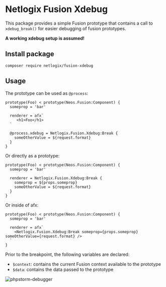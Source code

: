 # Netlogix Fusion Xdebug

This package provides a simple Fusion prototype that contains a call to `xdebug_break()`
for easier debugging of fusion prototypes.

**A working xdebug setup is assumed!**

## Install package
`composer require netlogix/fusion-xdebug`

## Usage

The prototype can be used as `@process`:
```
prototype(Foo) < prototype(Neos.Fusion:Component) {
  someprop = 'bar'

  renderer = afx`
     <h1>Foo</h1>
  `
  
  @process.xdebug = Netlogix.Fusion.Xdebug:Break {
    someOtherValue = ${request.format}
  }
}
```

Or directly as a prototype:
```
prototype(Foo) < prototype(Neos.Fusion:Component) {
  someprop = 'bar'

  renderer = Netlogix.Fusion.Xdebug:Break {
    someprop = ${props.someprop}
    someOtherValue = ${request.format}
  }
}
```

Or inside of afx:
```
prototype(Foo) < prototype(Neos.Fusion:Component) {
  someprop = 'bar'

  renderer = afx`
    <Netlogix.Fusion.Xdebug:Break someprop={props.someprop} someOtherValue={request.format} />
  `
}
```

Prior to the breakpoint, the following variables are declared:
* `$context`: contains the current Fusion context available to the prototype
* `$data`: contains the data passed to the prototype

![phpstorm-debugger](https://user-images.githubusercontent.com/15905038/157396389-dce4ee59-ee36-43c8-a4c8-421f88334336.jpeg)
